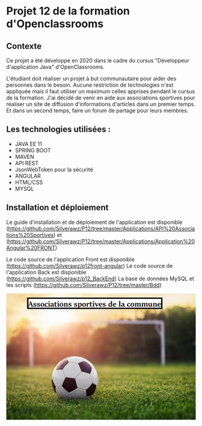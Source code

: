 # Projet 12 de la formation d'Openclassrooms

## Contexte
Ce projet a été développé en 2020 dans le cadre du cursus "Développeur d'application Java" d'OpenClassrooms.

L'étudiant doit réaliser un projet à but communautaire pour aider des personnes dans le besoin. Aucune restriction de technologies n'est appliquée mais il faut utiliser un maximum
celles apprises pendant le cursus de la formation.
J'ai décidé de venir en aide aux associations sportives pour réaliser un site de diffusion d'informations d'articles dans un premier temps.
Et dans un second temps, faire un forum de partage pour leurs membres.

## Les technologies utilisées :
 
 * JAVA EE 11
 * SPRING BOOT
 * MAVEN
 * API REST
 * JsonWebToken pour la sécurité
 * ANGULAR
 * HTML/CSS
 * MYSQL



## Installation et déploiement

Le guide d'installation et de déploiement de l'application est disponible (https://github.com/Silverawz/P12/tree/master/Applications/API%20Associations%20Sportives) et 
(https://github.com/Silverawz/P12/tree/master/Applications/Application%20Angular%20FRONT)

Le code source de l'application Front est disponible (https://github.com/Silverawz/p12front-angular)
Le code source de l'application Back est disponible (https://github.com/Silverawz/p12_BackEnd)
La base de données MySQL et les scripts (https://github.com/Silverawz/P12/tree/master/Bdd)


 ![Optional Text](https://github.com/Silverawz/P12/blob/master/associations_sport.jpg)
